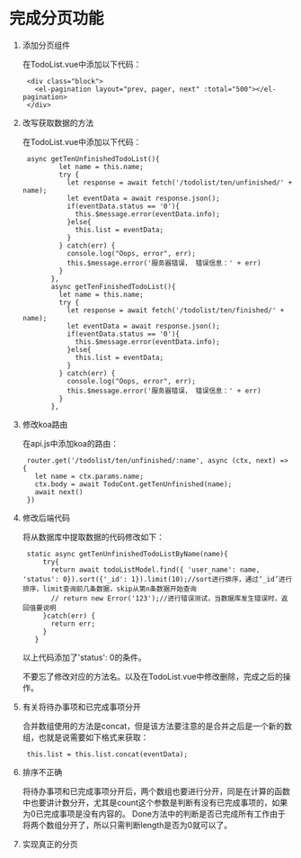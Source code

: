 # 完成分页功能

1. 添加分页组件

    在TodoList.vue中添加以下代码：

        <div class="block">
          <el-pagination layout="prev, pager, next" :total="500"></el-pagination>
        </div>


2. 改写获取数据的方法

    在TodoList.vue中添加以下代码：

        async getTenUnfinishedTodoList(){
                let name = this.name;
                try {
                  let response = await fetch('/todolist/ten/unfinished/' + name);
                  let eventData = await response.json();
                  if(eventData.status == '0'){
                    this.$message.error(eventData.info);
                  }else{
                    this.list = eventData;
                  }
                } catch(err) {
                  console.log("Oops, error", err);
                  this.$message.error('服务器错误， 错误信息：' + err)
                }
              },
              async getTenFinishedTodoList(){
                let name = this.name;
                try {
                  let response = await fetch('/todolist/ten/finished/' + name);
                  let eventData = await response.json();
                  if(eventData.status == '0'){
                    this.$message.error(eventData.info);
                  }else{
                    this.list = eventData;
                  }
                } catch(err) {
                  console.log("Oops, error", err);
                  this.$message.error('服务器错误， 错误信息：' + err)
                }
              },


3. 修改koa路由

    在api.js中添加koa的路由：

        router.get('/todolist/ten/unfinished/:name', async (ctx, next) => {
          let name = ctx.params.name;
          ctx.body = await TodoCont.getTenUnfinished(name);
          await next()
        })

4. 修改后端代码

    将从数据库中提取数据的代码修改如下：

        static async getTenUnfinishedTodoListByName(name){
            try{
              return await todoListModel.find({ 'user_name': name, 'status': 0}).sort({'_id': 1}).limit(10);//sort进行排序，通过‘_id’进行排序，limit查询前几条数据，skip从第n条数据开始查询
              // return new Error('123');//进行错误测试，当数据库发生错误时，返回值要说明
            }catch(err) {
              return err;
            }
          }

    以上代码添加了'status': 0的条件。

    不要忘了修改对应的方法名。以及在TodoList.vue中修改删除，完成之后的操作。


5. 有关将待办事项和已完成事项分开

    合并数组使用的方法是concat，但是该方法要注意的是合并之后是一个新的数组，也就是说需要如下格式来获取：

        this.list = this.list.concat(eventData);


6. 排序不正确

    将待办事项和已完成事项分开后，两个数组也要进行分开，同是在计算的函数中也要讲计数分开，尤其是count这个参数是判断有没有已完成事项的，如果为0已完成事项是没有内容的。
    Done方法中的判断是否已完成所有工作由于将两个数组分开了，所以只需判断length是否为0就可以了。


7. 实现真正的分页

